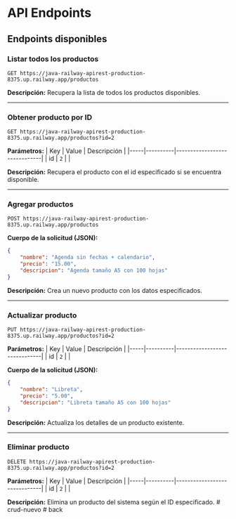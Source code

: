 # API Endpoints

## Endpoints disponibles

### Listar todos los productos

```http
GET https://java-railway-apirest-production-8375.up.railway.app/productos
```

**Descripción:** Recupera la lista de todos los productos disponibles.

---

### Obtener producto por ID

```http
GET https://java-railway-apirest-production-8375.up.railway.app/productos?id=2
```

**Parámetros:**
| Key | Value     | Descripción                  |
|-----|----------|------------------------------|
| id  | `2`   | |

**Descripción:** Recupera el producto con el id especificado si se encuentra disponible.

---

### Agregar productos

```http
POST https://java-railway-apirest-production-8375.up.railway.app/productos
```

**Cuerpo de la solicitud (JSON):**
```json
{
    "nombre": "Agenda sin fechas + calendario",
    "precio": "15.00",
    "descripcion": "Agenda tamaño A5 con 100 hojas"
}
```

**Descripción:** Crea un nuevo producto con los datos especificados.

---

### Actualizar producto

```http
PUT https://java-railway-apirest-production-8375.up.railway.app/productos?id=2
```

**Parámetros:**
| Key | Value     | Descripción                  |
|-----|----------|------------------------------|
| id  | `2`   |  |

**Cuerpo de la solicitud (JSON):**
```json
{
    "nombre": "Libreta",
    "precio": "5.00",
    "descripcion": "Libreta tamaño A5 con 100 hojas"
}
```

**Descripción:** Actualiza los detalles de un producto existente.

---

### Eliminar producto

```http
DELETE https://java-railway-apirest-production-8375.up.railway.app/productos?id=2
```

**Parámetros:**
| Key | Value     | Descripción                  |
|-----|----------|------------------------------|
| id  | `2`   | |

**Descripción:** Elimina un producto del sistema según el ID especificado.
#   c r u d - n u e v o  
 #   b a c k  
 